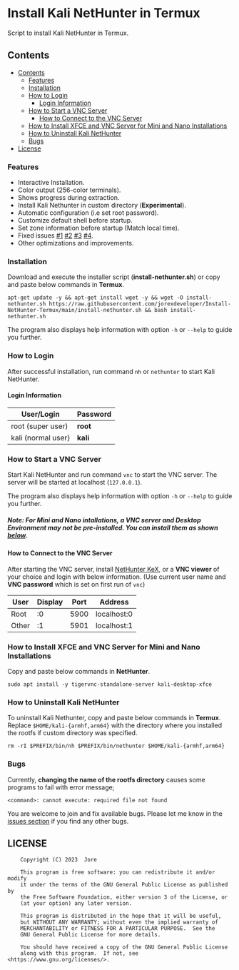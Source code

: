 # Install Kali NetHunter in Termux

Script to install Kali NetHunter in Termux.

## Contents

- [Contents](#contents)
  - [Features](#features)
  - [Installation](#installation)
  - [How to Login](#how-to-login)
    - [Login Information](#login-information)
  - [How to Start a VNC Server](#how-to-start-a-vnc-server)
    - [How to Connect to the VNC Server](#how-to-connect-to-the-vnc-server)
  - [How to Install XFCE and VNC Server for Mini and Nano Installations](#how-to-install-xfce-and-vnc-server-for-mini-and-nano-installations)
  - [How to Uninstall Kali NetHunter](#how-to-uninstall-kali-nethunter)
  - [Bugs](#bugs)
- [License](#license)

### Features

 - Interactive Installation.
 - Color output (256-color terminals).
 - Shows progress during extraction.
 - Install Kali Nethunter in custom directory (**Experimental**).
 - Automatic configuration (i.e set root password).
 - Customize default shell before startup.
 - Set zone information before startup (Match local time).
 - Fixed issues [#1][i1] [#2][i2] [#3][i3] [#4][i4].
 - Other optimizations and improvements.

### Installation

Download and execute the installer script (**install-nethunter.sh**) or copy and paste below commands in **Termux**.

```
apt-get update -y && apt-get install wget -y && wget -O install-nethunter.sh https://raw.githubusercontent.com/jorexdeveloper/Install-NetHunter-Termux/main/install-nethunter.sh && bash install-nethunter.sh
```

The program also displays help information with option `-h` or `--help` to guide you further.

### How to Login

After successful installation, run command `nh` or `nethunter` to start Kali NetHunter.

#### Login Information

| User/Login         | Password |
|--------------------|----------|
| root (super user)  | **root** |
| kali (normal user} | **kali** |

### How to Start a VNC Server

Start Kali NetHunter and run command `vnc` to start the VNC server. The server will be started at localhost (`127.0.0.1`).

The program also displays help information with option `-h` or `--help` to guide you further.

##### Note: For **Mini** and **Nano** intallations, a **VNC server** and **Desktop Environment** may not be pre-installed. You can install them as shown [below](#install-xfce-and-vnc-server-for-mini-and-nano-installations).

#### How to Connect to the VNC Server

After starting the VNC server, install [NetHunter KeX](https://store.nethunter.com/en/packages/com.offsec.nethunter.kex/), or a **VNC viewer** of your choice and login with below information. (Use current user name and **VNC password** which is set on first run of `vnc`)

| User  | Display  | Port | Address     |
|-------|----------|------|-------------|
| Root  | :0       | 5900 | localhost:0 |
| Other | :1       | 5901 | localhost:1 |

### How to Install XFCE and VNC Server for Mini and Nano Installations

Copy and paste below commands in **NetHunter**.

```
sudo apt install -y tigervnc-standalone-server kali-desktop-xfce
```

### How to Uninstall Kali NetHunter

To uninstall Kali Nethunter, copy and paste below commands in **Termux**. Replace `$HOME/kali-{armhf,arm64}` with the directory where you installed the rootfs if custom directory was specified.

```
rm -rI $PREFIX/bin/nh $PREFIX/bin/nethunter $HOME/kali-{armhf,arm64}
```

### Bugs

Currently, **changing the name of the rootfs directory** causes some programs to fail with error message;

```
<command>: cannot execute: required file not found
```

You are welcome to join and fix available bugs. Please let me know in the [issues section][i0] if you find any other bugs.

## LICENSE

```
    Copyright (C) 2023  Jore

    This program is free software: you can redistribute it and/or modify
    it under the terms of the GNU General Public License as published by
    the Free Software Foundation, either version 3 of the License, or
    (at your option) any later version.

    This program is distributed in the hope that it will be useful,
    but WITHOUT ANY WARRANTY; without even the implied warranty of
    MERCHANTABILITY or FITNESS FOR A PARTICULAR PURPOSE.  See the
    GNU General Public License for more details.

    You should have received a copy of the GNU General Public License
    along with this program.  If not, see <https://www.gnu.org/licenses/>.
```


[i0]: https://github.com/jorexdeveloper/Install-NetHunter-Termux/issues
[i1]: https://github.com/jorexdeveloper/Install-NetHunter-Termux/issues/1
[i2]: https://github.com/jorexdeveloper/Install-NetHunter-Termux/issues/2
[i3]: https://github.com/jorexdeveloper/Install-NetHunter-Termux/issues/3
[i4]: https://github.com/jorexdeveloper/Install-NetHunter-Termux/issues/4
